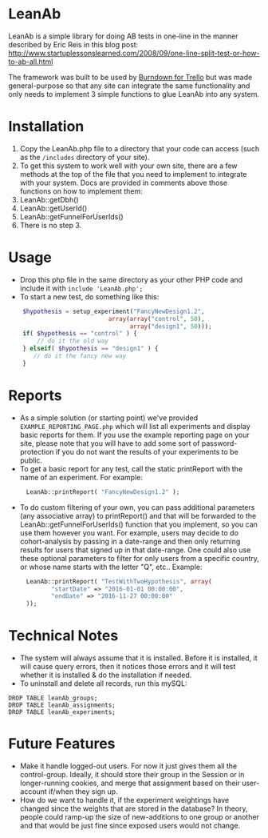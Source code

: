 # LeanAb
LeanAb is a simple library for doing AB tests in one-line in the manner described by Eric Reis in this blog post:
http://www.startuplessonslearned.com/2008/09/one-line-split-test-or-how-to-ab-all.html

The framework was built to be used by [Burndown for Trello](https://www.burndownfortrello.com/) but was made general-purpose so that any site can integrate the same functionality and only needs to implement 3 simple functions to glue LeanAb into any system.

# Installation
1. Copy the LeanAb.php file to a directory that your code can access (such as the ```/includes``` directory of your site).
2. To get this system to work well with your own site, there are a few methods at the top of the file that you need to implement to integrate with your system. Docs are provided in comments above those functions on how to implement them:
  1. LeanAb::getDbh()
  2. LeanAb::getUserId()
  3. LeanAb::getFunnelForUserIds()
3. There is no step 3.

# Usage
- Drop this php file in the same directory as your other PHP code and include it with ```include 'LeanAb.php';```
- To start a new test, do something like this:
 
```php
    $hypothesis = setup_experiment("FancyNewDesign1.2",
                            array(array("control", 50),
                                  array("design1", 50)));
	if( $hypothesis == "control" ) {
		// do it the old way
	} elseif( $hypothesis == "design1" ) {
	   // do it the fancy new way
	}
```

# Reports
- As a simple solution (or starting point) we've provided ```EXAMPLE_REPORTING_PAGE.php``` which will list all experiments and display basic reports for them. If you use the example reporting page on your site, please note that you will have to add some sort of password-protection if you do not want the results of your experiments to be public.
- To get a basic report for any test, call the static printReport with the name of an experiment. For example:
```php
     LeanAb::printReport( "FancyNewDesign1.2" );
```
- To do custom filtering of your own, you can pass additional parameters (any associative
  array) to printReport() and that will be forwarded to the LeanAb::getFunnelForUserIds() function
  that you implement, so you can use them however you want. For example, users may decide to do cohort-analysis
  by passing in a date-range and then only returning results for users that signed up in that date-range. One
  could also use these optional parameters to filter for only users from a specific country, or whose name starts
  with the letter "Q", etc..
  Example:
```php
     LeanAb::printReport( "TestWithTwoHypothesis", array(
            "startDate" => "2016-01-01 00:00:00",
            "endDate" => "2016-11-27 00:00:00"
     ));
```

# Technical Notes
- The system will always assume that it is installed. Before it is installed, it will cause query errors, then it notices those errors and it will test whether it is installed & do the installation if needed.
- To uninstall and delete all records, run this mySQL:
```mysql
DROP TABLE leanAb_groups;
DROP TABLE leanAb_assignments;
DROP TABLE leanAb_experiments;
```

# Future Features
- Make it handle logged-out users. For now it just gives them all the control-group. Ideally, it should store their group in the Session or in longer-running cookies, and merge that assignment based on their user-account if/when they sign up.
- How do we want to handle it, if the experiment weightings have changed since the weights that are stored in the database? In theory, people could ramp-up the size of new-additions to one group or another and that would be just fine since exposed users would not change.
  